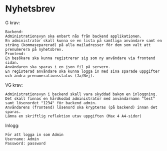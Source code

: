 # Nyhetsbrev

G krav:

    Backend:
    Administrationsvyn ska enbart nås från backend applikationen. 
    En administratör skall kunna se en lista på samtliga användare samt en sträng (kommaseparerad) på alla mailadresser för dem som valt att prenumerera på nyhetsbrev.
    Frontend:
    En besökare ska kunna registrerar sig som ny användare via frontend sidan.
    Användaren ska sparas i en json fil på servern. 
    En registerad användare ska kunna logga in med sina sparade uppgifter och ändra prenumerationsstatus (Ja/Nej).

VG krav:

    Administrationsvyn i backend skall vara skyddad bakom en inloggning.
    Det skall finnas en hårdkodad administratör med användarnamn "test" samt lösenordet "1234" för backend admin.
    Användarens (frontend) lösenord ska krypteras (på backend) innan det sparas.
    Lämna en skriftlig reflektion utav uppgiften (Max 4 A4-sidor)


Inlogg:

    För att logga in som Admin
    Username: Admin
    Password: password
